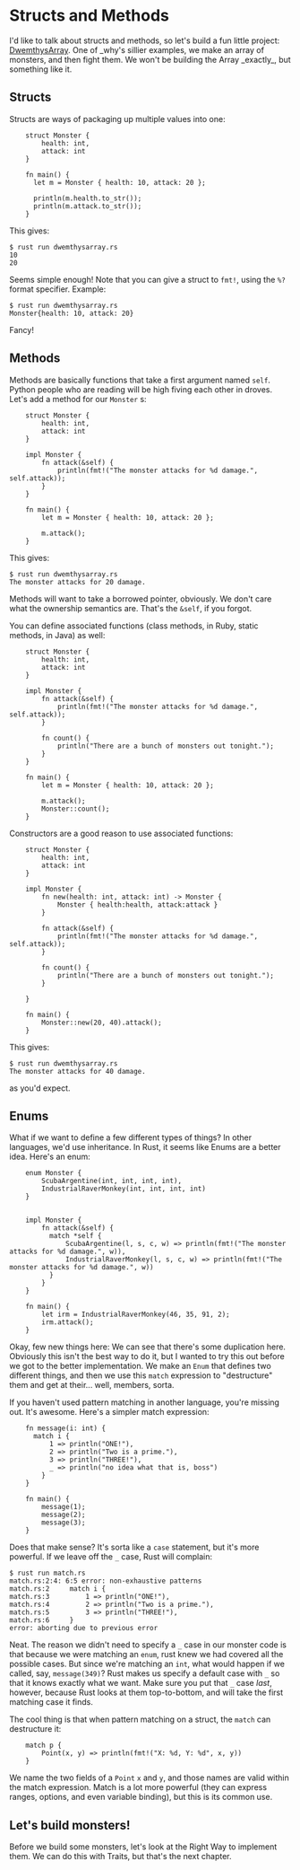Structs and Methods
===================

I'd like to talk about structs and methods, so let's build a fun little
project:
[DwemthysArray](http://mislav.uniqpath.com/poignant-guide/dwemthy/). One
of \_why's sillier examples, we make an array of monsters, and then
fight them. We won't be building the Array \_exactly\_, but something
like it.

Structs
-------

Structs are ways of packaging up multiple values into one:

~~~ {.rust}
    struct Monster {
        health: int,
        attack: int
    }

    fn main() {
      let m = Monster { health: 10, attack: 20 };

      println(m.health.to_str());
      println(m.attack.to_str());
    }
~~~

This gives:

    $ rust run dwemthysarray.rs
    10
    20

Seems simple enough! Note that you can give a struct to `fmt!`, using
the `%?` format specifier. Example:

    $ rust run dwemthysarray.rs
    Monster{health: 10, attack: 20}


Fancy!

Methods
-------

Methods are basically functions that take a first argument named `self`.
Python people who are reading will be high fiving each other in droves.
Let's add a method for our `Monster` s:

~~~ {.rust}
    struct Monster {
        health: int,
        attack: int
    }

    impl Monster {
        fn attack(&self) {
            println(fmt!("The monster attacks for %d damage.", self.attack));
        }
    }

    fn main() {
        let m = Monster { health: 10, attack: 20 };

        m.attack();
    }
~~~

This gives:

    $ rust run dwemthysarray.rs
    The monster attacks for 20 damage.

Methods will want to take a borrowed pointer, obviously. We don't care
what the ownership semantics are. That's the `&self`, if you forgot.

You can define associated functions (class methods, in Ruby, static
methods, in Java) as well:

~~~ {.rust}
    struct Monster {
        health: int,
        attack: int
    }

    impl Monster {
        fn attack(&self) {
            println(fmt!("The monster attacks for %d damage.", self.attack));
        }

        fn count() {
            println("There are a bunch of monsters out tonight.");
        }
    }

    fn main() {
        let m = Monster { health: 10, attack: 20 };

        m.attack();
        Monster::count();
    }
~~~

Constructors are a good reason to use associated functions:

~~~ {.rust}
    struct Monster {
        health: int,
        attack: int
    }

    impl Monster {
        fn new(health: int, attack: int) -> Monster {
            Monster { health:health, attack:attack }
        }

        fn attack(&self) {
            println(fmt!("The monster attacks for %d damage.", self.attack));
        }

        fn count() {
            println("There are a bunch of monsters out tonight.");
        }

    }

    fn main() {
        Monster::new(20, 40).attack();
    }
~~~

This gives:

    $ rust run dwemthysarray.rs
    The monster attacks for 40 damage.

as you'd expect.

Enums
-----

What if we want to define a few different types of things? In other
languages, we'd use inheritance. In Rust, it seems like Enums are a
better idea. Here's an enum:

~~~ {.rust}
    enum Monster {
        ScubaArgentine(int, int, int, int),
        IndustrialRaverMonkey(int, int, int, int)
    }


    impl Monster {
        fn attack(&self) {
          match *self {
              ScubaArgentine(l, s, c, w) => println(fmt!("The monster attacks for %d damage.", w)),
              IndustrialRaverMonkey(l, s, c, w) => println(fmt!("The monster attacks for %d damage.", w))
          }
        }
    }

    fn main() {
        let irm = IndustrialRaverMonkey(46, 35, 91, 2);
        irm.attack();
    }
~~~

Okay, few new things here: We can see that there's some duplication
here. Obviously this isn't the best way to do it, but I wanted to try
this out before we got to the better implementation. We make an `Enum`
that defines two different things, and then we use this `match`
expression to "destructure" them and get at their... well, members,
sorta.

If you haven't used pattern matching in another language, you're missing
out. It's awesome. Here's a simpler match expression:

~~~ {.rust}
    fn message(i: int) {
      match i {
          1 => println("ONE!"),
          2 => println("Two is a prime."),
          3 => println("THREE!"),
          _ => println("no idea what that is, boss")
        }
    }

    fn main() {
        message(1);
        message(2);
        message(3);
    }
~~~

Does that make sense? It's sorta like a `case` statement, but it's more
powerful. If we leave off the `_` case, Rust will complain:

    $ rust run match.rs
    match.rs:2:4: 6:5 error: non-exhaustive patterns
    match.rs:2     match i {
    match.rs:3         1 => println("ONE!"),
    match.rs:4         2 => println("Two is a prime."),
    match.rs:5         3 => println("THREE!"),
    match.rs:6     }
    error: aborting due to previous error

Neat. The reason we didn't need to specify a `_` case in our monster code
is that because we were matching an `enum`, rust knew we had covered all
the possible cases. But since we're matching an `int`, what would happen
if we called, say, `message(349)`? Rust makes us specify a default case
with `_` so that it knows exactly what we want. Make sure you put that
`_` case _last_, however, because Rust looks at them top-to-bottom, and
will take the first matching case it finds.

The cool thing is that when pattern matching on a struct, the `match`
can destructure it:

~~~ {.rust}
    match p {
        Point(x, y) => println(fmt!("X: %d, Y: %d", x, y))
    }
~~~

We name the two fields of a `Point` `x` and `y`, and those names are
valid within the match expression. Match is a lot more powerful (they
can express ranges, options, and even variable binding), but this is its
common use.

Let's build monsters!
---------------------

Before we build some monsters, let's look at the Right Way to implement
them. We can do this with Traits, but that's the next chapter.
